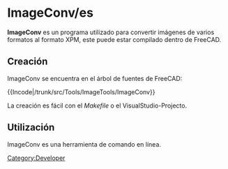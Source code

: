 # ImageConv/es



**ImageConv** es un programa utilizado para convertir imágenes de varios formatos al formato XPM, este puede estar compilado dentro de FreeCAD.

## Creación

ImageConv se encuentra en el árbol de fuentes de FreeCAD:


{{Incode|/trunk/src/Tools/ImageTools/ImageConv}}

La creación es fácil con el *Makefile* o el VisualStudio-Projecto.

## Utilización

ImageConv es una herramienta de comando en línea.

[Category:Developer](Category:Developer.md)
